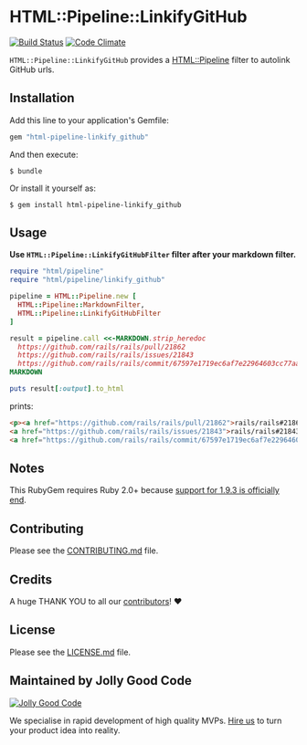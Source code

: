 # HTML::Pipeline::LinkifyGitHub 

[![Build Status](https://travis-ci.org/jollygoodcode/html-pipeline-linkify_github.svg)](https://travis-ci.org/jollygoodcode/html-pipeline-linkify_github)
[![Code Climate](https://codeclimate.com/github/jollygoodcode/html-pipeline-linkify_github/badges/gpa.svg)](https://codeclimate.com/github/jollygoodcode/html-pipeline-linkify_github)

`HTML::Pipeline::LinkifyGitHub` provides a [HTML::Pipeline](https://github.com/jch/html-pipeline)
filter to autolink GitHub urls.

## Installation

Add this line to your application's Gemfile:

```ruby
gem "html-pipeline-linkify_github"
```

And then execute:

    $ bundle

Or install it yourself as:

    $ gem install html-pipeline-linkify_github

## Usage

**Use `HTML::Pipeline::LinkifyGitHubFilter` filter after your markdown filter.**

```ruby
require "html/pipeline"
require "html/pipeline/linkify_github"

pipeline = HTML::Pipeline.new [
  HTML::Pipeline::MarkdownFilter,
  HTML::Pipeline::LinkifyGitHubFilter
]

result = pipeline.call <<-MARKDOWN.strip_heredoc
  https://github.com/rails/rails/pull/21862
  https://github.com/rails/rails/issues/21843
  https://github.com/rails/rails/commit/67597e1719ec6af7e22964603cc77aa5b085a864
MARKDOWN

puts result[:output].to_html
```

prints:

```html
<p><a href="https://github.com/rails/rails/pull/21862">rails/rails#21862</a><br>
<a href="https://github.com/rails/rails/issues/21843">rails/rails#21843</a><br>
<a href="https://github.com/rails/rails/commit/67597e1719ec6af7e22964603cc77aa5b085a864">rails/rails@`67597e`</a></p>
```

## Notes

This RubyGem requires Ruby 2.0+ because [support for 1.9.3 is officially end](https://www.ruby-lang.org/en/news/2014/01/10/ruby-1-9-3-will-end-on-2015/).

## Contributing

Please see the [CONTRIBUTING.md](/CONTRIBUTING.md) file.

## Credits

A huge THANK YOU to all our [contributors](https://github.com/jollygoodcode/html-pipeline-linkify_github/graphs/contributors)! :heart:

## License

Please see the [LICENSE.md](/LICENSE.md) file.

## Maintained by Jolly Good Code

[![Jolly Good Code](https://cloud.githubusercontent.com/assets/1000669/9362336/72f9c406-46d2-11e5-94de-5060e83fcf83.jpg)](http://www.jollygoodcode.com)

We specialise in rapid development of high quality MVPs. [Hire us](http://www.jollygoodcode.com/#get-in-touch) to turn your product idea into reality.
